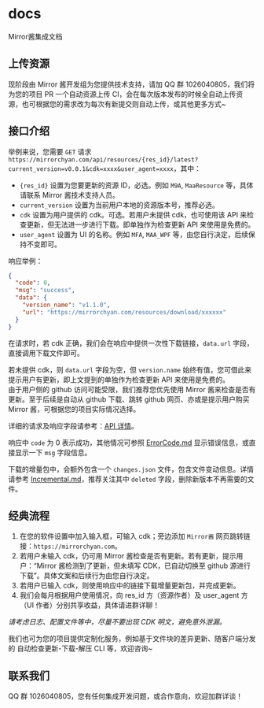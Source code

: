 # docs
Mirror酱集成文档

## 上传资源

现阶段由 Mirror 酱开发组为您提供技术支持，请加 QQ 群 1026040805，我们将为您的项目 PR 一个自动资源上传 CI，会在每次版本发布的时候全自动上传资源，也可根据您的需求改为每次有新提交则自动上传，或其他更多方式~

## 接口介绍

举例来说，您需要 `GET` 请求 `https://mirrorchyan.com/api/resources/{res_id}/latest?current_version=v0.0.1&cdk=xxxx&user_agent=xxxx`，其中：

- `{res_id}` 设置为您要更新的资源 ID，必选。例如 `M9A`, `MaaResource` 等，具体请联系 Mirror 酱技术支持人员。
- `current_version` 设置为当前用户本地的资源版本号，推荐必选。
- `cdk` 设置为用户提供的 cdk。可选。若用户未提供 cdk，也可使用该 API 来检查更新，但无法进一步进行下载。即单独作为检查更新 API 来使用是免费的。
- `user_agent` 设置为 UI 的名称。例如 `MFA`, `MAA_WPF` 等，由您自行决定，后续保持不变即可。

响应举例：

```json
{
  "code": 0,
  "msg": "success",
  "data": {
    "version_name": "v1.1.0",
    "url": "https://mirrorchyan.com/resources/download/xxxxxx"
  }
}
```

在请求时，若 cdk 正确，我们会在响应中提供一次性下载链接，`data.url` 字段，直接调用下载文件即可。

若未提供 cdk，则 `data.url` 字段为空，但 `version.name` 始终有值，您可借此来提示用户有更新，即上文提到的单独作为检查更新 API 来使用是免费的。  
由于用户侧的 github 访问可能受限，我们推荐您优先使用 Mirror 酱来检查是否有更新。至于后续是自动从 github 下载、跳转 github 网页、亦或是提示用户购买 Mirror 酱，可根据您的项目实际情况选择。

详细的请求及响应字段请参考：[API 详情](https://apifox.com/apidoc/shared-ffdc8453-597d-4ba6-bd3c-5e375c10c789/253583257e0)。

响应中 `code` 为 0 表示成功，其他情况可参照 [ErrorCode.md](./ErrorCode.md) 显示错误信息，或直接显示一下 `msg` 字段信息。  

下载的增量包中，会额外包含一个 `changes.json` 文件，包含文件变动信息。详情请参考 [Incremental.md](./Incremental.md)，推荐关注其中 `deleted` 字段，删除新版本不再需要的文件。

## 经典流程

1. 在您的软件设置中加入输入框，可输入 cdk；旁边添加 `Mirror酱` 网页跳转链接：`https://mirrorchyan.com`。
2. 若用户未输入 cdk，仍可用 Mirror 酱检查是否有更新。若有更新，提示用户：“Mirror 酱检测到了更新，但未填写 CDK，已自动切换至 github 源进行下载”。具体文案和后续行为由您自行决定。
3. 若用户已输入 cdk，则使用响应中的链接下载增量更新包，并完成更新。
4. 我们会每月根据用户使用情况，向 res_id 方（资源作者）及 user_agent 方（UI 作者）分别共享收益，具体请进群详聊！

*请考虑日志、配置文件等中，尽量不要出现 CDK 明文，避免意外泄漏。*

我们也可为您的项目提供定制化服务，例如基于文件块的差异更新、随客户端分发的 自动检查更新-下载-解压 CLI 等，欢迎咨询~

## 联系我们

QQ 群 1026040805，您有任何集成开发问题，或合作意向，欢迎加群详谈！
